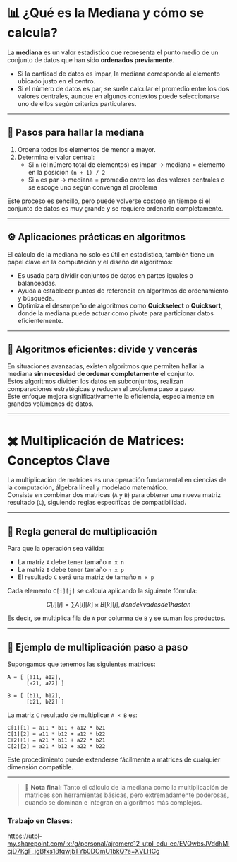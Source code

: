 
# 📊 ¿Qué es la Mediana y cómo se calcula?

La **mediana** es un valor estadístico que representa el punto medio de un conjunto de datos que han sido **ordenados previamente**.  
- Si la cantidad de datos es impar, la mediana corresponde al elemento ubicado justo en el centro.  
- Si el número de datos es par, se suele calcular el promedio entre los dos valores centrales, aunque en algunos contextos puede seleccionarse uno de ellos según criterios particulares.

---

## 🔎 Pasos para hallar la mediana

1. Ordena todos los elementos de menor a mayor.
2. Determina el valor central:
   - Si `n` (el número total de elementos) es impar → mediana = elemento en la posición `(n + 1) / 2`
   - Si `n` es par → mediana = promedio entre los dos valores centrales o se escoge uno según convenga al problema

Este proceso es sencillo, pero puede volverse costoso en tiempo si el conjunto de datos es muy grande y se requiere ordenarlo completamente.

---

## ⚙️ Aplicaciones prácticas en algoritmos

El cálculo de la mediana no solo es útil en estadística, también tiene un papel clave en la computación y el diseño de algoritmos:

- Es usada para dividir conjuntos de datos en partes iguales o balanceadas.
- Ayuda a establecer puntos de referencia en algoritmos de ordenamiento y búsqueda.
- Optimiza el desempeño de algoritmos como **Quickselect** o **Quicksort**, donde la mediana puede actuar como pivote para particionar datos eficientemente.

---

## 🧠 Algoritmos eficientes: divide y vencerás

En situaciones avanzadas, existen algoritmos que permiten hallar la mediana **sin necesidad de ordenar completamente** el conjunto.  
Estos algoritmos dividen los datos en subconjuntos, realizan comparaciones estratégicas y reducen el problema paso a paso.  
Este enfoque mejora significativamente la eficiencia, especialmente en grandes volúmenes de datos.

---

# ✖️ Multiplicación de Matrices: Conceptos Clave

La multiplicación de matrices es una operación fundamental en ciencias de la computación, álgebra lineal y modelado matemático.  
Consiste en combinar dos matrices (`A` y `B`) para obtener una nueva matriz resultado (`C`), siguiendo reglas específicas de compatibilidad.

---

## 📐 Regla general de multiplicación

Para que la operación sea válida:

- La matriz `A` debe tener tamaño `m x n`
- La matriz `B` debe tener tamaño `n x p`
- El resultado `C` será una matriz de tamaño `m x p`

Cada elemento `C[i][j]` se calcula aplicando la siguiente fórmula:

```math
C[i][j] = ∑ A[i][k] × B[k][j],  donde k va desde 1 hasta n
```

Es decir, se multiplica fila de `A` por columna de `B` y se suman los productos.

---

## 🧾 Ejemplo de multiplicación paso a paso

Supongamos que tenemos las siguientes matrices:

```text
A = [ [a11, a12],
      [a21, a22] ]

B = [ [b11, b12],
      [b21, b22] ]
```

La matriz `C` resultado de multiplicar `A × B` es:

```text
C[1][1] = a11 * b11 + a12 * b21
C[1][2] = a11 * b12 + a12 * b22
C[2][1] = a21 * b11 + a22 * b21
C[2][2] = a21 * b12 + a22 * b22
```

Este procedimiento puede extenderse fácilmente a matrices de cualquier dimensión compatible.

---

> 🧠 **Nota final:** Tanto el cálculo de la mediana como la multiplicación de matrices son herramientas básicas, pero extremadamente poderosas, cuando se dominan e integran en algoritmos más complejos.

### Trabajo en Clases:
https://utpl-my.sharepoint.com/:x:/g/personal/ajromero12_utpl_edu_ec/EVQwbsJVddhMlcjD7KgF_igBfxs18fqwjbTYb0DOmU1bkQ?e=XVLHCg
